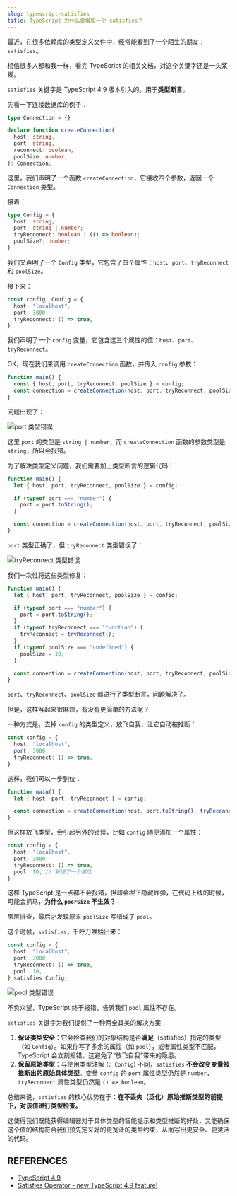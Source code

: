 ```yaml
---
slug: typescript-satisfies
title: TypeScript 为什么要增加一个 satisfies？
---
```


最近，在很多依赖库的类型定义文件中，经常能看到了一个陌生的朋友：`satisfies`。

相信很多人都和我一样，看完 TypeScript 的相关文档，对这个关键字还是一头浆糊。

`satisfies` 关键字是 TypeScript 4.9 版本引入的，用于**类型断言**。

先看一下连接数据库的例子：

```typescript
type Connection = {}

declare function createConnection(
  host: string,
  port: string,
  reconnect: boolean,
  poolSize: number,
): Connection;
```

这里，我们声明了一个函数 `createConnection`，它接收四个参数，返回一个 `Connection` 类型。

接着：

```typescript
type Config = {
  host: string;
  port: string | number;
  tryReconnect: boolean | (() => boolean);
  poolSize?: number;
}
```

我们又声明了一个 `Config` 类型，它包含了四个属性：`host`、`port`、`tryReconnect` 和 `poolSize`。

接下来：

```typescript
const config: Config = {
  host: "localhost",
  port: 3000,
  tryReconnect: () => true,
}
```

我们声明了一个 `config` 变量，它包含这三个属性的值：`host`、`port`、`tryReconnect`。

OK，现在我们来调用 `createConnection` 函数，并传入 `config` 参数：

```typescript
function main() {
  const { host, port, tryReconnect, poolSize } = config;
  const connection = createConnection(host, port, tryReconnect, poolSize);
}
```

问题出现了：

![port 类型错误](https://img.wukaipeng.com//2025/09/09-201148-sgKZDN-image-20250909201147856.png)

这里 `port` 的类型是 `string | number`，而 `createConnection` 函数的参数类型是 `string`，所以会报错。

为了解决类型定义问题，我们需要加上类型断言的逻辑代码：

```typescript
function main() {
  let { host, port, tryReconnect, poolSize } = config;

  if (typeof port === "number") {
    port = port.toString();
  }

  const connection = createConnection(host, port, tryReconnect, poolSize);
}
```

`port` 类型正确了，但 `tryReconnect` 类型错误了：

![tryReconnect 类型错误](https://img.wukaipeng.com//2025/09/09-202039-skL0mC-image-20250909202039012.png)

我们一次性将这些类型修复：

```typescript
function main() {
  let { host, port, tryReconnect, poolSize } = config;

  if (typeof port === "number") {
    port = port.toString();
  }
  if (typeof tryReconnect === "function") {
    tryReconnect = tryReconnect();
  }
  if (typeof poolSize === "undefined") {
    poolSize = 10;
  }

  const connection = createConnection(host, port, tryReconnect, poolSize);
}
```

`port`、`tryReconnect`、`poolSize` 都进行了类型断言，问题解决了。

但是，这样写起来很麻烦，有没有更简单的方法呢？

一种方式是，去掉 `config` 的类型定义，放飞自我，让它自动被推断：

```typescript
const config = {
  host: "localhost",
  port: 3000,
  tryReconnect: () => true,
}
```

这样，我们可以一步到位：
```typescript
function main() {
  let { host, port, tryReconnect } = config;

  const connection = createConnection(host, port.toString(), tryReconnect(), 10);
}
```

但这样放飞类型，会引起另外的错误，比如 `config` 随便添加一个属性：

```typescript
const config = {
  host: "localhost",
  port: 3000,
  tryReconnect: () => true,
  pool: 10, // 新增了一个属性
}
```

这样 TypeScript 是一点都不会报错，但却会埋下隐藏炸弹，在代码上线的时候，可能会抓马，**为什么 `poorSize` 不生效？**

层层排查，最后才发现原来 `poolSize` 写错成了 `pool`。

这个时候，`satisfies`，千呼万唤始出来：

```typescript
const config = {
  host: "localhost",
  port: 3000,
  tryReconnect: () => true,
  pool: 10,
} satisfies Config;
```

![pool 类型错误](https://img.wukaipeng.com//2025/09/09-203123-7CAJns-image-20250909203123363.png)

不负众望，TypeScript 终于报错，告诉我们 `pool` 属性不存在。

`satisfies` 关键字为我们提供了一种两全其美的解决方案：

1.  **保证类型安全**：它会检查我们的对象结构是否**满足**（satisfies）指定的类型（如 `Config`）。如果你写了多余的属性（如 `pool`），或者属性类型不匹配，TypeScript 会立刻报错。这避免了“放飞自我”带来的隐患。
2.  **保留原始类型**：与使用类型注解 (`: Config`) 不同，`satisfies` **不会改变变量被推断出的原始具体类型**。变量 `config` 的 `port` 属性类型仍然是 `number`，`tryReconnect` 属性类型仍然是 `() => boolean`。

总结来说，`satisfies` 的核心优势在于：**在不丢失（泛化）原始推断类型的前提下，对该值进行类型检查。**

这使得我们既能获得编辑器对于具体类型的智能提示和类型推断的好处，又能确保这个值的结构符合我们预先定义好的更宽泛的类型约束，从而写出更安全、更灵活的代码。


## REFERENCES

- [TypeScript 4.9](https://www.typescriptlang.org/docs/handbook/release-notes/typescript-4-9.html)
- [Satisfies Operator - new TypeScript 4.9 feature!](https://www.youtube.com/watch?v=6uJeT7y6CCo)